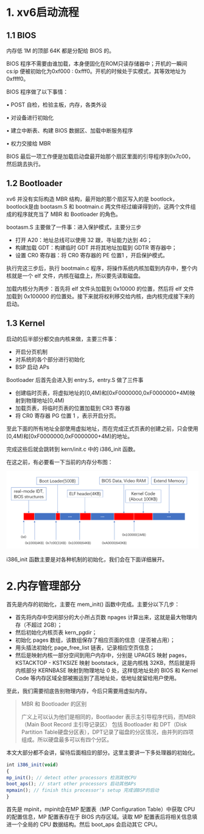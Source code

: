 # 1. xv6启动流程

## 1.1 BIOS 

内存低 1M 的顶部 64K 都是分配给 BIOS 的。

BIOS 程序不需要由谁加载，本身便固化在ROM只读存储器中；开机的一瞬间 cs:ip 便被初始化为0xf000 : 0xfff0。开机的时候处于实模式，其等效地址为0xffff0。

BIOS 程序做了以下事情：

• POST 自检，检验主板，内存，各类外设

• 对设备进行初始化

• 建立中断表、构建 BIOS 数据区、加载中断服务程序

• 权力交接给 MBR

BIOS 最后一项工作便是加载启动盘最开始那个扇区里面的引导程序到0x7c00，然后跳去执行。

## 1.2 Bootloader

xv6 并没有实际构造 MBR 结构，最开始的那个扇区写入的是 bootlock，bootlock是由 bootasm.S 和 bootmain.c 两文件经过编译得到的，这两个文件组成的程序就充当了 MBR 和 Bootloader 的角色。

bootasm.S 主要做了一件事：进入保护模式，主要分三步

* 打开 A20：地址总线可以使用 32 跟，寻址能力达到 4G；
* 构建加载 GDT：构建临时 GDT 并将其地址加载到 GDTR 寄存器中；
* 设置 CR0 寄存器：将 CR0 寄存器的 PE 位置1 ，开启保护模式。

执行完这三步后，执行 bootmain.c 程序，将操作系统内核加载到内存中，整个内核就是一个 elf 文件，内核在磁盘上，所以要先读取磁盘。

加载内核分为两步：首先将 elf 文件头加载到 0x10000 的位置，然后将 elf 文件加载到 0x100000 的位置处。接下来就将权利移交给内核，由内核完成接下来的启动。

## 1.3 Kernel

启动的后半部分都交由内核来做，主要三件事：

* 开启分页机制
* 对系统的各个部分进行初始化
* BSP 启动 APs
  
Bootloader 后首先会进入到 entry.S，entry.S 做了三件事

* 创建临时页表，将虚拟地址的[0,4M)和[0xF0000000,0xF0000000+4M)映射到物理地址[0,4M)
* 加载页表，将临时页表的位置加载到 CR3 寄存器
* 将 CR0 寄存器 PG 位置 1 ，表示开启分页。

至此下面的所有地址全部使用虚拟地址，而在完成正式页表的创建之前，只会使用[0,4M)和[0xF0000000,0xF0000000+4M)的地址。

完成这些后就会跳转到 kern/init.c 中的 i386_init 函数。

在这之前，有必要看一下当前的内存分布图：

![avatar](./image/lab1内存使用情况.png)

i386_init 函数主要是对各种机制的初始化，我们会在下面详细展开。


# 2.内存管理部分

首先是内存的初始化，主要在 mem_init() 函数中完成。主要分以下几步：

* 首先将内存中空闲部分的大小所占页数 npages 计算出来，这就是最大物理内存（不超过 2GB）；
* 然后初始化内核页表 kern_pgdir；
* 初始化 pages 数组，该数组保存了相应页面的信息（是否被占用）；
* 用头插法初始化 page_free_list 链表，记录相应空页信息；
* 然后是映射内核一部分空间到用户内存中，分别是 UPAGES 映射 pages，KSTACKTOP - KSTKSIZE 映射 bootstack，这是内核栈 32KB，然后就是将内核部分 KERNBASE 映射到物理地址 0 处，这样低地址处的 BIOS 和 Kernel Code 等内存区域全部被搬运到了高地址处，低地址就留给用户使用。
  
至此，我们需要彻底告别物理内存，今后只需要用虚拟内存。





























> MBR 和 Bootloader 的区别
> 
> 广义上可以认为他们是相同的，Bootlaoder 表示主引导程序代码，而MBR （Main Boot Record 主引导记录区） 包括 Bootloader 和  DPT（Disk Partition Table硬盘分区表），DPT记录了磁盘的分区情况，由并列的四项组成。所以硬盘最多可以有四个分区。




本文大部分都不会讲，留待后面相应的部分。这里主要讲一下多处理器的初始化。

```javascript
int i386_init(void)
{
mp_init(); // detect other processors 检测其他CPU
boot_aps(); // start other processors 启动其他APs
mpmain(); // finish this processor's setup 完成该BSP的启动
}
```

首先是 mpinit，mpinit会在MP 配置表（MP Configuration Table）中获取 CPU 的配置信息，MP 配置表存在于 BIOS 内存区域。读取 MP 配置表后将相关信息填进一个全局的 CPU 数据结构。然后 boot_aps 会启动其它 CPU。
